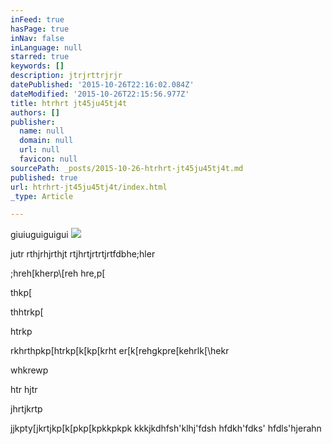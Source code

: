 ```yaml
---
inFeed: true
hasPage: true
inNav: false
inLanguage: null
starred: true
keywords: []
description: jtrjrttrjrjr
datePublished: '2015-10-26T22:16:02.084Z'
dateModified: '2015-10-26T22:15:56.977Z'
title: htrhrt jt45ju45tj4t
authors: []
publisher:
  name: null
  domain: null
  url: null
  favicon: null
sourcePath: _posts/2015-10-26-htrhrt-jt45ju45tj4t.md
published: true
url: htrhrt-jt45ju45tj4t/index.html
_type: Article

---
```

giuiuguiguigui
![](https://the-grid-user-content.s3-us-west-2.amazonaws.com/21278780-17a0-47a5-9ac8-f6a624cb4a45.jpg)

jutr rthjrhjrthjt rtjhrtjrtrtjrtfdbhe;hler

;hreh\[kherp\\\[reh hre,p\[

thkp\[

thhtrkp\[

htrkp

rkhrthpkp\[htrkp\[k\[kp\[krht er\[k\[rehgkpre\[kehrlk\[\\hekr

whkrewp

htr hjtr

jhrtjkrtp

jjkpty\[jkrtjkp\[k\[pkp\[kpkkpkpk kkkjkdhfsh'klhj'fdsh hfdkh'fdks' hfdls'hjerahn